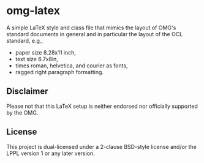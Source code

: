 # omg-latex
A simple LaTeX style and class file that mimics the layout 
of OMG's standard documents in general and in particular 
the layout of the OCL standard, e.g., 
* paper size 8.28x11 inch,
* text size 6.7x8in,
* times roman, helvetica, and courier as fonts,
* ragged right paragraph formatting.


## Disclaimer
Please not that this LaTeX setup is neither endorsed nor officially
supported by the OMG.

## License
This project is dual-licensed under a 2-clause BSD-style license 
and/or the LPPL version 1 or any later version. 

